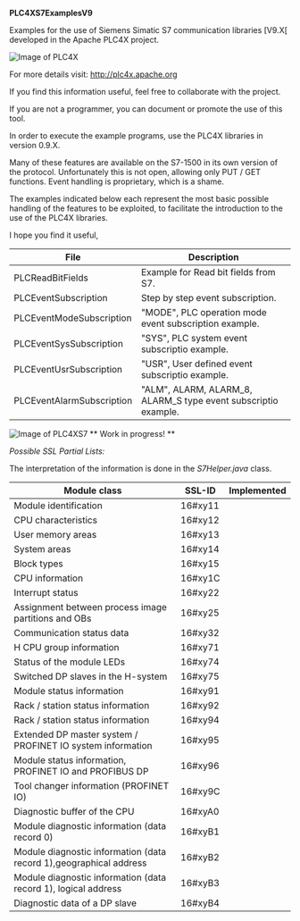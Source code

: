**PLC4XS7ExamplesV9**

Examples for the use of Siemens Simatic S7 communication libraries [V9.X[ developed in the Apache PLC4X project.

![Image of PLC4X](https://plc4x.apache.org/images/apache_plc4x_logo.png)

For more details visit: http://plc4x.apache.org

If you find this information useful, feel free to collaborate with the project.

If you are not a programmer, you can document or promote the use of this tool.

In order to execute the example programs, use the PLC4X libraries in version 0.9.X.

Many of these features are available on the S7-1500 in its own version of the protocol. Unfortunately this is not open, allowing only PUT / GET functions. Event handling is proprietary, which is a shame.

The examples indicated below each represent the most basic possible handling of the features to be exploited, to facilitate the introduction to the use of the PLC4X libraries.

I hope you find it useful,




File | Description
------------ | -------------
PLCReadBitFields |  Example for Read bit fields from S7.
PLCEventSubscription | Step by step event subscription.
PLCEventModeSubscription | "MODE", PLC operation mode event subscription example.
PLCEventSysSubscription  | "SYS", PLC system event subscriptio example.
PLCEventUsrSubscription  | "USR", User defined event subscriptio example.
PLCEventAlarmSubscription | "ALM", ALARM, ALARM_8, ALARM_S type event subscriptio example. 


![Image of PLC4XS7](../assets/Finales/Medianos/s7_124x175.png?raw=true) ** Work in progress! **


*Possible SSL Partial Lists:*

The interpretation of the information is done in the _S7Helper.java_ class.


Module class                                              |    SSL-ID    | Implemented
-----------------------------------------------------------|--------------|----
Module identification                                     |    16#xy11   | 
CPU characteristics                                       |    16#xy12   | 
User memory areas                                         |    16#xy13   | 
System areas                                              |    16#xy14   | 
Block types                                               |    16#xy15   | 
CPU information                                           |    16#xy1C   | 
Interrupt status                                          |    16#xy22   | 
Assignment between process image partitions and OBs       |    16#xy25   |
Communication status data                                 |    16#xy32   |
H CPU group information                                   |    16#xy71   |
Status of the module LEDs                                 |    16#xy74   | 
Switched DP slaves in the H-system                        |    16#xy75   |
Module status information                                 |    16#xy91   |
Rack / station status information                         |    16#xy92   |
Rack / station status information                         |    16#xy94   |
Extended DP master system / PROFINET IO system information|    16#xy95   |
Module status information, PROFINET IO and PROFIBUS DP    |    16#xy96   |
Tool changer information (PROFINET IO)                    |    16#xy9C   |
Diagnostic buffer of the CPU                              |    16#xyA0   | 
Module diagnostic information (data record 0)             |    16#xyB1   |
Module diagnostic information (data record 1),geographical address |    16#xyB2   |
Module diagnostic information (data record 1), logical address|    16#xyB3   |
Diagnostic data of a DP slave                             | 16#xyB4   |
